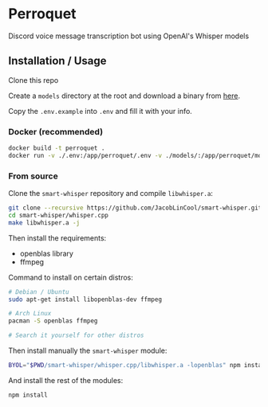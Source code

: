 # Perroquet

Discord voice message transcription bot using OpenAI's Whisper models

## Installation / Usage

Clone this repo

Create a `models` directory at the root and download a binary from [here](https://huggingface.co/ggerganov/whisper.cpp/tree/main).

Copy the `.env.example` into `.env` and fill it with your info.

### Docker (recommended)

```sh
docker build -t perroquet .
docker run -v ./.env:/app/perroquet/.env -v ./models/:/app/perroquet/models perroquet
```

### From source

Clone the `smart-whisper` repository and compile `libwhisper.a`:

```sh
git clone --recursive https://github.com/JacobLinCool/smart-whisper.git
cd smart-whisper/whisper.cpp
make libwhisper.a -j
```

Then install the requirements:

- openblas library
- ffmpeg

Command to install on certain distros:

```sh
# Debian / Ubuntu
sudo apt-get install libopenblas-dev ffmpeg

# Arch Linux
pacman -S openblas ffmpeg

# Search it yourself for other distros
```

Then install manually the `smart-whisper` module:

```sh
BYOL="$PWD/smart-whisper/whisper.cpp/libwhisper.a -lopenblas" npm install smart-whisper
```

And install the rest of the modules:

```sh
npm install
```
